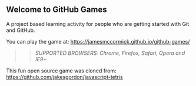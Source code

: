 ## Welcome to GitHub Games

A project based learning activity for people who are getting started with Git and GitHub.

You can play the game at: https://jamesmccormick.github.io/github-games/

>> _*SUPPORTED BROWSERS*: Chrome, Firefox, Safari, Opera and IE9+_

This fun open source game was cloned from: https://github.com/jakesgordon/javascript-tetris
